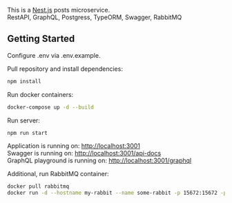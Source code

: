 This is a [Nest.js](https://nestjs.com/) posts microservice.<br>
RestAPI, GraphQL, Postgress, TypeORM, Swagger, RabbitMQ

## Getting Started

Configure .env via .env.example.<br>

Pull repository and install dependencies:

```bash
npm install
```

Run docker containers:

```bash
docker-compose up -d --build
```

Run server:

```bash
npm run start
```

Application is running on: [http://localhost:3001](http://localhost:3001)<br>
Swagger is running on: [http://localhost:3001/api-docs](http://localhost:3001/api-docs)<br>
GraphQL playground is running on: [http://localhost:3001/graphql](http://localhost:3001/graphql)<br>

Additional, run RabbitMQ container:

```bash
docker pull rabbitmq
docker run -d --hostname my-rabbit --name some-rabbit -p 15672:15672 -p 5672:5672 rabbitmq
```
